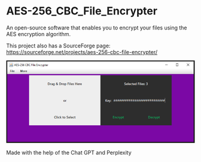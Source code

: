 # AES-256_CBC_File_Encrypter
An open-source software that enables you to encrypt your files using the AES encryption algorithm.

This project also has a SourceForge page: https://sourceforge.net/projects/aes-256-cbc-file-encrypter/

![image text](https://github.com/Northstrix/AES-256_CBC_File_Encrypter/blob/main/V1.0/Pictures/AES-256%20CBC%20File%20Encrypter.png)

Made with the help of the Chat GPT and Perplexity
